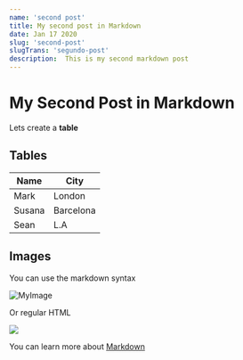 ```yaml
---
name: 'second post'
title: My second post in Markdown
date: Jan 17 2020
slug: 'second-post'
slugTrans: 'segundo-post'
description:  This is my second markdown post
---
```

<!---
You can use standard HTML comment syntax.
The key: value properties defined whithin --- --- are variables 
that will be passed to our Vue components in the 'atributes' object
property of the object generated by frontmatter
-->

# My Second Post in Markdown

Lets create a **table**

## Tables

| Name | City |
| ------ | ----------- |
| Mark   | London |
| Susana | Barcelona |
| Sean   | L.A |


## Images

You can use the markdown syntax

![MyImage](https://picsum.photos/200/300)

Or regular HTML

<img src="https://picsum.photos/500"/>


You can learn more about [Markdown](https://www.markdownguide.org/basic-syntax/) 
